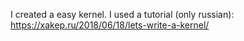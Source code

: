 I created a easy kernel. I used a tutorial (only russian): https://xakep.ru/2018/06/18/lets-write-a-kernel/
